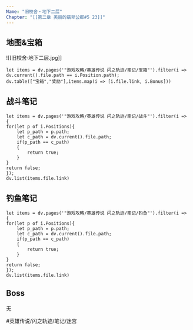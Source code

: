 ```yaml
---
Name: "旧校舍‧地下二层"
Chapter: "[[第二章 美丽的翡翠公都#5 23]]"
---
```


## 地图&宝箱
![[旧校舍‧地下二层.jpg]]
```dataviewjs
let items = dv.pages('"游戏攻略/英雄传说 闪之轨迹/笔记/宝箱"').filter(i => dv.current().file.path == i.Position.path);
dv.table(["宝箱","奖励"],items.map(i => [i.file.link, i.Bonus]))
```

## 战斗笔记
```dataviewjs
let items = dv.pages('"游戏攻略/英雄传说 闪之轨迹/笔记/战斗"').filter(i => {
for(let p of i.Positions){
	let p_path = p.path;
	let c_path = dv.current().file.path;
	if(p_path == c_path)
	{
		return true;
	}
}
return false;
});
dv.list(items.file.link)
```

## 钓鱼笔记
```dataviewjs
let items = dv.pages('"游戏攻略/英雄传说 闪之轨迹/笔记/钓鱼"').filter(i => {
for(let p of i.Positions){
	let p_path = p.path;
	let c_path = dv.current().file.path;
	if(p_path == c_path)
	{
		return true;
	}
}
return false;
});
dv.list(items.file.link)
```

## Boss

无

#英雄传说/闪之轨迹/笔记/迷宫